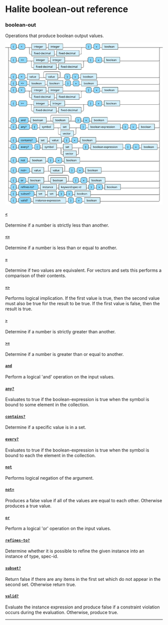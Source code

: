 <!---
  This markdown file was generated. Do not edit.
  -->

# Halite boolean-out reference

### <a name="boolean-out"></a>boolean-out

Operations that produce boolean output values.

!["boolean-out"](./halite-bnf-diagrams/boolean-out.svg)

#### [`<`](halite-full-reference.md#_L)

Determine if a number is strictly less than another.

#### [`<=`](halite-full-reference.md#_L_E)

Determine if a number is less than or equal to another.

#### [`=`](halite-full-reference.md#_E)

Determine if two values are equivalent. For vectors and sets this performs a comparison of their contents.

#### [`=>`](halite-full-reference.md#_E_G)

Performs logical implication. If the first value is true, then the second value must also be true for the result to be true. If the first value is false, then the result is true.

#### [`>`](halite-full-reference.md#_G)

Determine if a number is strictly greater than another.

#### [`>=`](halite-full-reference.md#_G_E)

Determine if a number is greater than or equal to another.

#### [`and`](halite-full-reference.md#and)

Perform a logical 'and' operation on the input values.

#### [`any?`](halite-full-reference.md#any_Q)

Evaluates to true if the boolean-expression is true when the symbol is bound to some element in the collection.

#### [`contains?`](halite-full-reference.md#contains_Q)

Determine if a specific value is in a set.

#### [`every?`](halite-full-reference.md#every_Q)

Evaluates to true if the boolean-expression is true when the symbol is bound to each the element in the collection.

#### [`not`](halite-full-reference.md#not)

Performs logical negation of the argument.

#### [`not=`](halite-full-reference.md#not_E)

Produces a false value if all of the values are equal to each other. Otherwise produces a true value.

#### [`or`](halite-full-reference.md#or)

Perform a logical 'or' operation on the input values.

#### [`refines-to?`](halite-full-reference.md#refines-to_Q)

Determine whether it is possible to refine the given instance into an instance of type, spec-id.

#### [`subset?`](halite-full-reference.md#subset_Q)

Return false if there are any items in the first set which do not appear in the second set. Otherwise return true.

#### [`valid?`](halite-full-reference.md#valid_Q)

Evaluate the instance expression and produce false if a constraint violation occurs during the evaluation. Otherwise, produce true.

---
